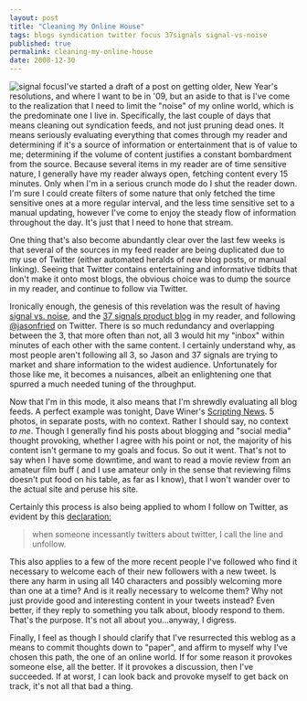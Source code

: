 ```yaml
---
layout: post
title: "Cleaning My Online House"
tags: blogs syndication twitter focus 37signals signal-vs-noise
published: true
permalink: cleaning-my-online-house
date: 2008-12-30
---
```


<img src="http://miklb.com/user/files/signal_focus.jpg" alt="signal focus" class="right">I've started a draft of a post on getting older, New Year's resolutions, and where I want to be in '09, but an aside to that is I've come to the realization that I need to limit the "noise" of my online world, which is the predominate one I live in.  Specifically, the last couple of days that means cleaning out syndication feeds, and not just pruning dead ones.  It means seriously evaluating everything that comes through my reader and determining if it's a source of information or entertainment that is of value to me; determining if the volume of content justifies a constant bombardment from the source.  Because several items in my reader are of time sensitive nature, I generally have my reader always open, fetching content every 15 minutes.  Only when I'm in a serious crunch mode do I shut the reader down.  I'm sure I could create filters of some nature that only fetched the time sensitive ones at a more regular interval, and the less time sensitive set to a manual updating, however I've come to enjoy the steady flow of information throughout the day.  It's just that I need to hone that stream. 

One thing that's also become abundantly clear over the last few weeks is that several of the sources in my feed reader are being duplicated due to my use of Twitter (either automated heralds of new blog posts, or manual linking).   Seeing that Twitter contains entertaining and informative tidbits that don't make it onto most blogs, the obvious choice was to dump the source in my reader, and continue to follow via Twitter.

Ironically enough, the genesis of this revelation was the result of having <a href="http://www.37signals.com/svn/">signal vs. noise</a>,  and the <a href="http://productblog.37signals.com/">37 signals product blog</a> in my reader, and following <a href="http://twitter.com/jasonfried">@jasonfried</a> on Twitter.  There is so much redundancy and overlapping between the 3, that more often than not, all 3 would hit my "inbox" within minutes of each other with the same content.  I certainly understand why, as most people aren't following all 3, so Jason and 37 signals are trying to market and share information to the widest audience.  Unfortunately for those like me, it becomes a nuisances, albeit an enlightening one that spurred a much needed tuning of the throughput.

Now that I'm in this mode, it also means that I'm shrewdly evaluating all blog feeds.  A perfect example was tonight, Dave Winer's <a href="http://www.scripting.com/">Scripting News</a>.  5 photos, in separate posts, with no context.  Rather I should say, no context <em>to me</em>.  Though I generally find his posts about blogging and "social media" thought provoking, whether I agree with his point or not, the majority of his content isn't germane to my goals and focus.  So out it went.  That's not to say when I have some downtime, and want to read a movie review from an amateur film buff ( and I use amateur only in the sense that reviewing films doesn't put food on his table, as far as I know), that I won't wander over to the actual site and peruse his site.

Certainly this process is also being applied to whom I follow on Twitter, as evident by this <a href="http://twitter.com/miklb/status/1070037601">declaration:</a><blockquote>when someone incessantly twitters about twitter, I call the line and unfollow.</blockquote>  This also applies to a few of the more recent people I've followed who find it necessary to welcome each of their new followers with a new tweet.  Is there any harm in using all 140 characters and possibly welcoming more than one at a time?  And is it really necessary to welcome them?  Why not just provide good and interesting content in your tweets instead?  Even better, if they reply to something you talk about, bloody respond to them.  That's the purpose.  It's not all about you…anyway, I digress.

Finally, I feel as though I should clarify that I've resurrected this weblog as a means to commit thoughts down to "paper", and affirm to myself why I've chosen this path, the one of an online world.  If for some reason it provokes someone else, all the better.  If it provokes a discussion, then I've succeeded.  If at worst, I can look back and provoke myself to get back on track, it's not all that bad a thing.
